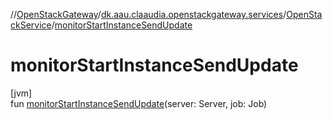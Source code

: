 //[OpenStackGateway](../../../index.md)/[dk.aau.claaudia.openstackgateway.services](../index.md)/[OpenStackService](index.md)/[monitorStartInstanceSendUpdate](monitor-start-instance-send-update.md)

# monitorStartInstanceSendUpdate

[jvm]\
fun [monitorStartInstanceSendUpdate](monitor-start-instance-send-update.md)(server: Server, job: Job)
